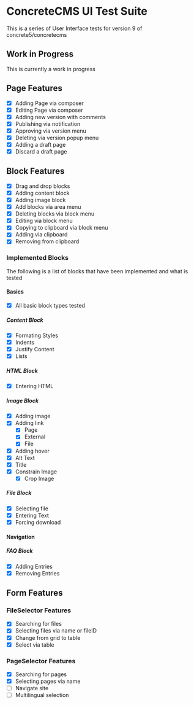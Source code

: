 # ConcreteCMS UI Test Suite

This is a series of User Interface tests for version 9 of concrete5/concretecms

## Work in Progress

This is currently a work in progress

## Page Features

- [x] Adding Page via composer
- [x] Editing Page via composer
- [x] Adding new version with comments
- [x] Publishing via notification
- [x] Approving via version menu
- [x] Deleting via version popup menu
- [x] Adding a draft page
- [x] Discard a draft page

## Block Features

- [x] Drag and drop blocks
- [x] Adding content block
- [x] Adding image block
- [x] Add blocks via area menu
- [x] Deleting blocks via block menu
- [x] Editing via block menu
- [x] Copying to clipboard via block menu
- [x] Adding via clipboard
- [x] Removing from clipboard

### Implemented Blocks

The following is a list of blocks that have been implemented and what is tested

#### Basics

- [x] All basic block types tested

##### Content Block

- [x] Formating Styles
- [x] Indents
- [x] Justify Content
- [x] Lists

##### HTML Block

- [x] Entering HTML

##### Image Block

- [x] Adding image
- [x] Adding link
  - [x] Page
  - [x] External
  - [x] File
- [x] Adding hover
- [x] Alt Text
- [x] Title
- [x] Constrain Image
  - [x] Crop Image

##### File Block

- [x] Selecting file
- [x] Entering Text
- [x] Forcing download

#### Navigation

##### FAQ Block

- [x] Adding Entries
- [x] Removing Entries

## Form Features

### FileSelector Features

- [x] Searching for files
- [x] Selecting files via name or fileID
- [x] Change from grid to table
- [x] Select via table

### PageSelector Features

- [x] Searching for pages
- [x] Selecting pages via name
- [ ] Navigate site
- [ ] Multilingual selection
